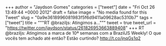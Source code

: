 
+++
author = "Jaydson Gomes"
categories = ["tweet"]
date = "Fri Oct 26 13:49:44 +0000 2012"
draft = false
image = "No media found for this Tweet"
slug = "0a9e3618996081983f5f6d9411a09628ac5310b7"
tags = ["tweet"]
title = """RT @braziljs: Atingimos a..."""
tweet = true
tweet_url = "https://twitter.com/jaydson/status/261826953663889408"
+++
RT @braziljs: Atingimos a marca de 10ª semanas com a BrazilJS Weekly! O que vocês tem achado até então? Estão curtindo? http://t.co/jnqGs1q2
